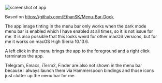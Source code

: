 ![screenshot of app](https://github.com/Gira-X/Show-Dock-as-Menu-Bar-Extras/raw/master/screenshot.png)

Based on https://github.com/EthanSK/Menu-Bar-Dock

The app image tinting in the menu bar only works when the dark mode menu bar is enabled which I have enabled
at all times, so it is not issue for me.
It is also possible that this looks weird for other macOS versions, but for me it works on macOS High Sierra 10.13.6.

A left click in the menu brings the app to the foreground and a right click terminates the app.

Telegram, Emacs, iTerm2, Finder are also not shown in the menu bar because I always launch
them via Hammerspoon bindings and those icons just clutter up the menu bar for me.
